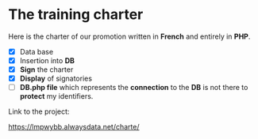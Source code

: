 # The training charter

Here is the charter of our promotion written in **French** and entirely in **PHP**.

- [x] Data base
- [x] Insertion into **DB**
- [x] **Sign** the charter
- [x] **Display** of signatories
- [ ] **DB.php file** which represents the **connection** to the **DB** is not there to **protect** my identifiers.

Link to the project:

https://lmpwybb.alwaysdata.net/charte/
